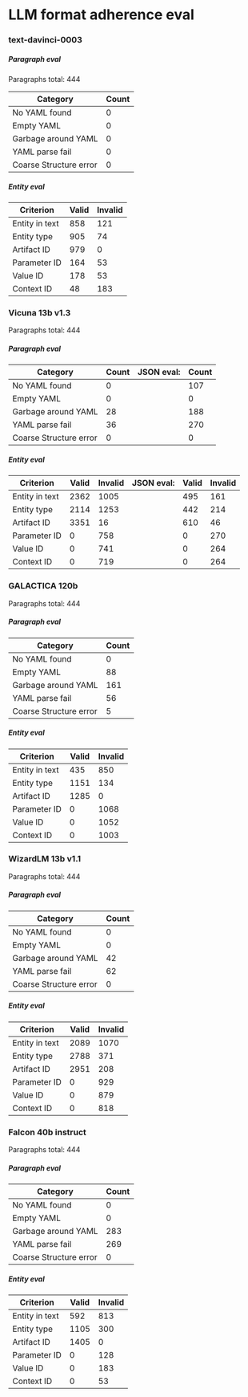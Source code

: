 # LLM format adherence eval

### text-davinci-0003

##### Paragraph eval

Paragraphs total: 444

| Category               | Count |
| ---------------------- | ----- |
| No YAML found          |     0 |
| Empty YAML             |     0 |
| Garbage around YAML    |     0 |
| YAML parse fail        |     0 |
| Coarse Structure error |     0 |

##### Entity eval

| Criterion      | Valid | Invalid |
| -------------- | ----- | ------- |
| Entity in text |   858 |     121 |
| Entity type    |   905 |      74 |
| Artifact ID    |   979 |       0 |
| Parameter ID   |   164 |      53 |
| Value ID       |   178 |      53 |
| Context ID     |    48 |     183 |


### Vicuna 13b v1.3

Paragraphs total: 444

##### Paragraph eval

| Category               | Count | JSON eval: | Count |
| ---------------------- | ----- | ---------- | ----- |
| No YAML found          |     0 |            |   107 |
| Empty YAML             |     0 |            |     0 |
| Garbage around YAML    |    28 |            |   188 |
| YAML parse fail        |    36 |            |   270 |
| Coarse Structure error |     0 |            |     0 |

##### Entity eval

| Criterion      | Valid | Invalid | JSON eval: | Valid | Invalid |
| -------------- | ----- | ------- | ---------- | ----- | ------- |
| Entity in text |  2362 |    1005 |            |   495 |     161 |
| Entity type    |  2114 |    1253 |            |   442 |     214 |
| Artifact ID    |  3351 |      16 |            |   610 |      46 |
| Parameter ID   |     0 |     758 |            |     0 |     270 |
| Value ID       |     0 |     741 |            |     0 |     264 |
| Context ID     |     0 |     719 |            |     0 |     264 |


### GALACTICA 120b

Paragraphs total: 444

##### Paragraph eval

| Category               | Count |
| ---------------------- | ----- |
| No YAML found          |     0 |
| Empty YAML             |    88 |
| Garbage around YAML    |   161 |
| YAML parse fail        |    56 |
| Coarse Structure error |     5 |

##### Entity eval

| Criterion      | Valid | Invalid |
| -------------- | ----- | ------- |
| Entity in text |   435 |     850 |
| Entity type    |  1151 |     134 |
| Artifact ID    |  1285 |       0 |
| Parameter ID   |     0 |    1068 |
| Value ID       |     0 |    1052 |
| Context ID     |     0 |    1003 |


### WizardLM 13b v1.1

Paragraphs total: 444

##### Paragraph eval

| Category               | Count |
| ---------------------- | ----- |
| No YAML found          |     0 |
| Empty YAML             |     0 |
| Garbage around YAML    |    42 |
| YAML parse fail        |    62 |
| Coarse Structure error |     0 |

##### Entity eval

| Criterion      | Valid | Invalid |
| -------------- | ----- | ------- |
| Entity in text |  2089 |    1070 |
| Entity type    |  2788 |     371 |
| Artifact ID    |  2951 |     208 |
| Parameter ID   |     0 |     929 |
| Value ID       |     0 |     879 |
| Context ID     |     0 |     818 |


### Falcon 40b instruct

Paragraphs total: 444

##### Paragraph eval

| Category               | Count |
| ---------------------- | ----- |
| No YAML found          |     0 |
| Empty YAML             |     0 |
| Garbage around YAML    |   283 |
| YAML parse fail        |   269 |
| Coarse Structure error |     0 |

##### Entity eval

| Criterion      | Valid | Invalid |
| -------------- | ----- | ------- |
| Entity in text |   592 |     813 |
| Entity type    |  1105 |     300 |
| Artifact ID    |  1405 |       0 |
| Parameter ID   |     0 |     128 |
| Value ID       |     0 |     183 |
| Context ID     |     0 |      53 |
